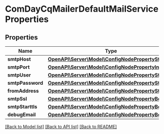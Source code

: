 # ComDayCqMailerDefaultMailServiceProperties

## Properties
Name | Type | Description | Notes
------------ | ------------- | ------------- | -------------
**smtpHost** | [**OpenAPI\Server\Model\ConfigNodePropertyString**](ConfigNodePropertyString.md) |  | [optional] 
**smtpPort** | [**OpenAPI\Server\Model\ConfigNodePropertyInteger**](ConfigNodePropertyInteger.md) |  | [optional] 
**smtpUser** | [**OpenAPI\Server\Model\ConfigNodePropertyString**](ConfigNodePropertyString.md) |  | [optional] 
**smtpPassword** | [**OpenAPI\Server\Model\ConfigNodePropertyString**](ConfigNodePropertyString.md) |  | [optional] 
**fromAddress** | [**OpenAPI\Server\Model\ConfigNodePropertyString**](ConfigNodePropertyString.md) |  | [optional] 
**smtpSsl** | [**OpenAPI\Server\Model\ConfigNodePropertyBoolean**](ConfigNodePropertyBoolean.md) |  | [optional] 
**smtpStarttls** | [**OpenAPI\Server\Model\ConfigNodePropertyBoolean**](ConfigNodePropertyBoolean.md) |  | [optional] 
**debugEmail** | [**OpenAPI\Server\Model\ConfigNodePropertyBoolean**](ConfigNodePropertyBoolean.md) |  | [optional] 

[[Back to Model list]](../README.md#documentation-for-models) [[Back to API list]](../README.md#documentation-for-api-endpoints) [[Back to README]](../README.md)


